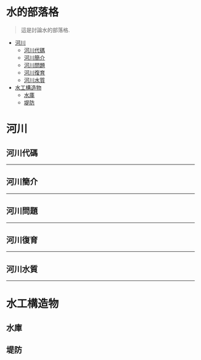 # 水的部落格
> 這是討論水的部落格.

* [河川](#河川)
  * [河川代碼](#河川代碼)
  * [河川簡介](#河川簡介)
  * [河川問題](#河川問題)
  * [河川復育](#河川復育)
  * [河川水質](#河川水質)
* [水工構造物](#水工構造物)
  * [水庫](#水庫)
  * [堤防](#堤防)

# 河川

## 河川代碼
 [開放資料]:https://data.gov.tw/dataset/22228
***
## 河川簡介
***
## 河川問題
***
## 河川復育
***
## 河川水質
***
# 水工構造物
## 水庫
## 堤防



